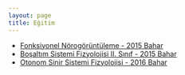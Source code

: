 ```yaml
---
layout: page
title: Eğitim
---
```


* [Fonksiyonel Nörogörüntüleme - 2015 Bahar](http://zubeyir.in/egitim/fonskiyonel_norogoruntuleme_2015_bahar)
* [Boşaltım Sistemi Fizyolojisi II. Sınıf - 2015 Bahar](http://zubeyir.in/egitim/bosaltim_II_sinif_2015_bahar)
* [Otonom Sinir Sistemi Fizyolojisi - 2016 Bahar](http://zubeyir.in/egitim/otonom_sinir_sistemi_2016_bahar)
